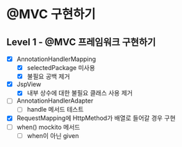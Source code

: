 # @MVC 구현하기

## Level 1 - @MVC 프레임워크 구현하기
- [x] AnnotationHandlerMapping 
  - [x] selectedPackage 미사용
  - [x] 불필요 공백 제거 
- [x] JspView
  - [x] 내부 상수에 대한 불필요 클래스 사용 제거 
- [ ] AnnotationHandlerAdapter
  - [ ] handle 메서드 테스트
- [x] RequestMapping에 HttpMethod가 배열로 들어갈 경우 구현
- [ ] when() mockito 메서드 
  - [ ] when이 아닌 given
